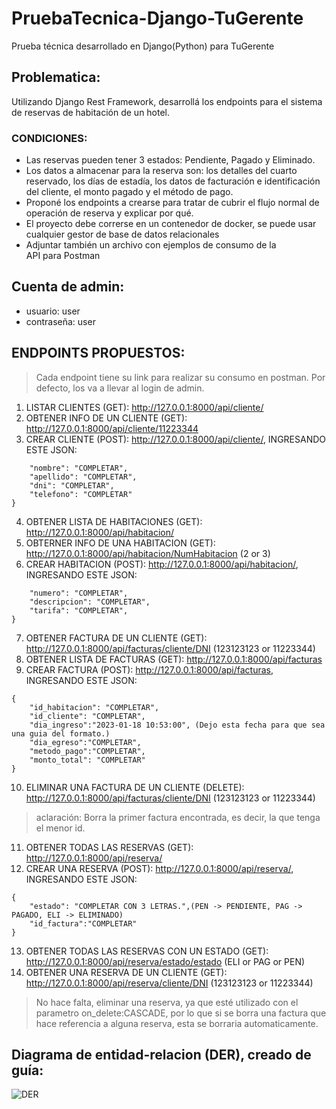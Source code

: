 # PruebaTecnica-Django-TuGerente
Prueba técnica desarrollado en Django(Python) para TuGerente

## Problematica: 
Utilizando Django Rest Framework, desarrollá los endpoints para el sistema de reservas de habitación de un hotel.

### CONDICIONES:

- Las reservas pueden tener 3 estados: Pendiente, Pagado y Eliminado.
- Los datos a almacenar para la reserva son: los detalles del cuarto reservado, los días de estadía, los datos de facturación e identificación del cliente, el monto pagado y el método de pago.
- Proponé los endpoints a crearse para tratar de cubrir el flujo normal de operación de reserva y explicar por qué. 
- El proyecto debe correrse en un contenedor de docker, se puede usar cualquier gestor de base de datos relacionales
- Adjuntar también un archivo con ejemplos de consumo de la API para Postman

## Cuenta de admin:
* usuario: user
* contraseña: user
## ENDPOINTS PROPUESTOS:
> Cada endpoint tiene su link para realizar su consumo en postman. Por defecto, los va a llevar al login de admin.
1. LISTAR CLIENTES (GET): http://127.0.0.1:8000/api/cliente/
2. OBTENER INFO DE UN CLIENTE (GET): http://127.0.0.1:8000/api/cliente/11223344
3. CREAR CLIENTE (POST): http://127.0.0.1:8000/api/cliente/, INGRESANDO ESTE JSON:
```{
    "nombre": "COMPLETAR",
    "apellido": "COMPLETAR",
    "dni": "COMPLETAR",
    "telefono": "COMPLETAR"
}
```
4. OBTENER LISTA DE HABITACIONES (GET): http://127.0.0.1:8000/api/habitacion/
5. OBTERNER INFO DE UNA HABITACION (GET): http://127.0.0.1:8000/api/habitacion/NumHabitacion (2 or 3)
6. CREAR HABITACION (POST): http://127.0.0.1:8000/api/habitacion/, INGRESANDO ESTE JSON:
```{
    "numero": "COMPLETAR",
    "descripcion": "COMPLETAR",
    "tarifa": "COMPLETAR",
}
```
7. OBTENER FACTURA DE UN CLIENTE (GET): http://127.0.0.1:8000/api/facturas/cliente/DNI (123123123 or 11223344)
8. OBTENER LISTA DE FACTURAS (GET): http://127.0.0.1:8000/api/facturas
9. CREAR FACTURA (POST): http://127.0.0.1:8000/api/facturas, INGRESANDO ESTE JSON:
```
{
    "id_habitacion": "COMPLETAR",
    "id_cliente": "COMPLETAR",
    "dia_ingreso":"2023-01-18 10:53:00", (Dejo esta fecha para que sea una guia del formato.)
    "dia_egreso":"COMPLETAR",
    "metodo_pago":"COMPLETAR",
    "monto_total": "COMPLETAR"
}
```
10. ELIMINAR UNA FACTURA DE UN CLIENTE (DELETE): http://127.0.0.1:8000/api/facturas/cliente/DNI (123123123 or 11223344)
> aclaración: Borra la primer factura encontrada, es decir, la que tenga el menor id.
11. OBTENER TODAS LAS RESERVAS (GET): http://127.0.0.1:8000/api/reserva/
12. CREAR UNA RESERVA (POST): http://127.0.0.1:8000/api/reserva/, INGRESANDO ESTE JSON:
```
{
    "estado": "COMPLETAR CON 3 LETRAS.",(PEN -> PENDIENTE, PAG -> PAGADO, ELI -> ELIMINADO)
    "id_factura":"COMPLETAR"
}
```
13. OBTENER TODAS LAS RESERVAS CON UN ESTADO (GET): http://127.0.0.1:8000/api/reserva/estado/estado (ELI or PAG or PEN)
14. OBTENER UNA RESERVA DE UN CLIENTE (GET): http://127.0.0.1:8000/api/reserva/cliente/DNI (123123123 or 11223344)
> No hace falta, eliminar una reserva, ya que esté utilizado con el parametro on_delete:CASCADE, por lo que si se borra una factura que hace referencia a alguna reserva, esta se borraria automaticamente.



## Diagrama de entidad-relacion (DER), creado de guía:
![DER](https://user-images.githubusercontent.com/105433665/212089815-77c34518-26c0-4ce4-bddf-0603ebc729b8.png)
